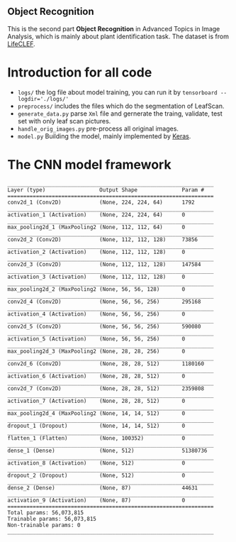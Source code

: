 Object Recognition
------------------

This is the second part **Object Recognition** in Advanced Topics in Image Analysis, which is mainly about plant identification task. The dataset is from [LifeCLEF](http://www.imageclef.org/lifeclef/2015/plant).

Introduction for all code
=========================

- `logs/` the log file about model training, you can run it by `tensorboard --logdir='./logs/'`
- `preprocess/` includes the files which do the segmentation of LeafScan.
- `generate_data.py` parse `Xml` file and gernerate the traing, validate, test set with only leaf scan pictures.
- `handle_orig_images.py` pre-process all  original images.
- `model.py` Building the model, mainly implemented by [Keras](https://keras.io/).

The CNN model framework
=======================

```
_________________________________________________________________
Layer (type)                 Output Shape              Param #   
=================================================================
conv2d_1 (Conv2D)            (None, 224, 224, 64)      1792      
_________________________________________________________________
activation_1 (Activation)    (None, 224, 224, 64)      0         
_________________________________________________________________
max_pooling2d_1 (MaxPooling2 (None, 112, 112, 64)      0         
_________________________________________________________________
conv2d_2 (Conv2D)            (None, 112, 112, 128)     73856     
_________________________________________________________________
activation_2 (Activation)    (None, 112, 112, 128)     0         
_________________________________________________________________
conv2d_3 (Conv2D)            (None, 112, 112, 128)     147584    
_________________________________________________________________
activation_3 (Activation)    (None, 112, 112, 128)     0         
_________________________________________________________________
max_pooling2d_2 (MaxPooling2 (None, 56, 56, 128)       0         
_________________________________________________________________
conv2d_4 (Conv2D)            (None, 56, 56, 256)       295168    
_________________________________________________________________
activation_4 (Activation)    (None, 56, 56, 256)       0         
_________________________________________________________________
conv2d_5 (Conv2D)            (None, 56, 56, 256)       590080    
_________________________________________________________________
activation_5 (Activation)    (None, 56, 56, 256)       0         
_________________________________________________________________
max_pooling2d_3 (MaxPooling2 (None, 28, 28, 256)       0         
_________________________________________________________________
conv2d_6 (Conv2D)            (None, 28, 28, 512)       1180160   
_________________________________________________________________
activation_6 (Activation)    (None, 28, 28, 512)       0         
_________________________________________________________________
conv2d_7 (Conv2D)            (None, 28, 28, 512)       2359808   
_________________________________________________________________
activation_7 (Activation)    (None, 28, 28, 512)       0         
_________________________________________________________________
max_pooling2d_4 (MaxPooling2 (None, 14, 14, 512)       0         
_________________________________________________________________
dropout_1 (Dropout)          (None, 14, 14, 512)       0         
_________________________________________________________________
flatten_1 (Flatten)          (None, 100352)            0         
_________________________________________________________________
dense_1 (Dense)              (None, 512)               51380736  
_________________________________________________________________
activation_8 (Activation)    (None, 512)               0         
_________________________________________________________________
dropout_2 (Dropout)          (None, 512)               0         
_________________________________________________________________
dense_2 (Dense)              (None, 87)                44631     
_________________________________________________________________
activation_9 (Activation)    (None, 87)                0         
=================================================================
Total params: 56,073,815
Trainable params: 56,073,815
Non-trainable params: 0
_________________________________________________________________

```
